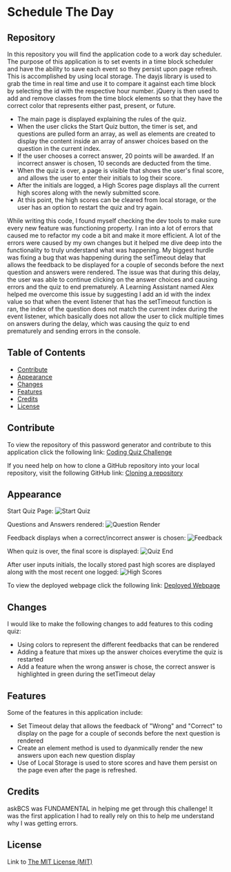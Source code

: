 # Schedule The Day

## Repository

In this repository you will find the application code to a work day scheduler. The purpose of this application is to set events in a time block scheduler and have the ability to save each event so they persist upon page refresh. This is accomplished by using local storage. The dayjs library is used to grab the time in real time and use it to compare it against each time block by selecting the id with the respective hour number. jQuery is then used to add and remove classes from the time block elements so that they have the correct color that represents either past, present, or future.

- The main page is displayed explaining the rules of the quiz. 
- When the user clicks the Start Quiz button, the timer is set, and questions are pulled form an array, as well as elements are created to display the content inside an array of answer choices based on the question in the current index. 
- If the user chooses a correct answer, 20 points will be awarded. If an incorrect answer is chosen, 10 seconds are deducted from the time.
- When the quiz is over, a page is visible that shows the user's final score, and allows the user to enter their initials to log their score.
- After the initials are logged, a High Scores page displays all the current high scores along with the newly submitted score.
- At this point, the high scores can be cleared from local storage, or the user has an option to restart the quiz and try again.

While writing this code, I found myself checking the dev tools to make sure every new feature was functioning property. I ran into a lot of errors that caused me to refactor my code a bit and make it more efficient. A lot of the errors were caused by my own changes but it helped me dive deep into the functionality to truly understand what was happening. My biggest hurdle was fixing a bug that was happening during the setTimeout delay that allows the feedback to be displayed for a couple of seconds before the next question and answers were rendered. The issue was that during this delay, the user was able to continue clicking on the answer choices and causing errors and the quiz to end prematurely. A Learning Assistant named Alex helped me overcome this issue by suggesting I add an id with the index value so that when the event listener that has the setTimeout function is ran, the index of the question does not match the current index during the event listener, which basically does not allow the user to click multiple times on answers during the delay, which was causing the quiz to end prematurely and sending errors in the console.

## Table of Contents

- [Contribute](#contribute)
- [Appearance](#appearance)
- [Changes](#changes)
- [Features](#features)
- [Credits](#credits)
- [License](#license)

## Contribute

To view the repository of this password generator and contribute to this application click the following link:  [Coding Quiz Challenge](https://github.com/lmansilla92/coding-quiz-challenge)

If you need help on how to clone a GitHub repository into your local repository, visit the following GitHub link: [Cloning a repository](https://docs.github.com/en/repositories/creating-and-managing-repositories/cloning-a-repository) 

## Appearance

Start Quiz Page:
    ![Start Quiz](assets/images/start-quiz.png)

Questions and Answers rendered:
    ![Question Render](assets/images/question-render.png)

Feedback displays when a correct/incorrect answer is chosen:
    ![Feedback](assets/images/feedback-render.png)

When quiz is over, the final score is displayed:
    ![Quiz End](assets/images/quiz-end.png)

After user inputs initials, the locally stored past high scores are displayed along with the most recent one logged:
    ![High Scores](assets/images/high-score-render.png)

To view the deployed webpage click the following link: [Deployed Webpage](https://lmansilla92.github.io/coding-quiz-challenge)

## Changes

I would like to make the following changes to add features to this coding quiz:

- Using colors to represent the different feedbacks that can be rendered
- Adding a feature that mixes up the answer choices everytime the quiz is restarted
- Add a feature when the wrong answer is chose, the correct answer is highlighted in green during the setTimeout delay


## Features

Some of the features in this application include:

- Set Timeout delay that allows the feedback of "Wrong" and "Correct" to display on the page for a couple of seconds before the next question is rendered
- Create an element method is used to dyanmically render the new answers upon each new question display
- Use of Local Storage is used to store scores and have them persist on the page even after the page is refreshed.

## Credits

askBCS was FUNDAMENTAL in helping me get through this challenge! It was the first application I had to really rely on this to help me understand why I was getting errors. 

## License

Link to [The MIT License (MIT)](https://github.com/lmansilla92/coding-quiz-challenge/blob/main/LICENSE)